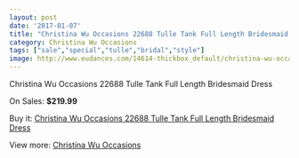 ```yaml
---
layout: post
date: '2017-01-07'
title: "Christina Wu Occasions 22688 Tulle Tank Full Length Bridesmaid Dress"
category: Christina Wu Occasions
tags: ["sale","special","tulle","bridal","style"]
image: http://www.eudances.com/14614-thickbox_default/christina-wu-occasions-22688-tulle-tank-full-length-bridesmaid-dress.jpg
---
```

Christina Wu Occasions 22688 Tulle Tank Full Length Bridesmaid Dress

On Sales: **$219.99**
<a href="https://www.eudances.com/en/christina-wu-occasions/4371-christina-wu-occasions-22688-tulle-tank-full-length-bridesmaid-dress.html"><amp-img layout="responsive" width="600" height="600" src="//www.eudances.com/14614-thickbox_default/christina-wu-occasions-22688-tulle-tank-full-length-bridesmaid-dress.jpg" alt="Christina Wu Occasions 22688 Tulle Tank Full Length Bridesmaid Dress 0" /></a>
<a href="https://www.eudances.com/en/christina-wu-occasions/4371-christina-wu-occasions-22688-tulle-tank-full-length-bridesmaid-dress.html"><amp-img layout="responsive" width="600" height="600" src="//www.eudances.com/14617-thickbox_default/christina-wu-occasions-22688-tulle-tank-full-length-bridesmaid-dress.jpg" alt="Christina Wu Occasions 22688 Tulle Tank Full Length Bridesmaid Dress 1" /></a>
<a href="https://www.eudances.com/en/christina-wu-occasions/4371-christina-wu-occasions-22688-tulle-tank-full-length-bridesmaid-dress.html"><amp-img layout="responsive" width="600" height="600" src="//www.eudances.com/14616-thickbox_default/christina-wu-occasions-22688-tulle-tank-full-length-bridesmaid-dress.jpg" alt="Christina Wu Occasions 22688 Tulle Tank Full Length Bridesmaid Dress 2" /></a>
<a href="https://www.eudances.com/en/christina-wu-occasions/4371-christina-wu-occasions-22688-tulle-tank-full-length-bridesmaid-dress.html"><amp-img layout="responsive" width="600" height="600" src="//www.eudances.com/14615-thickbox_default/christina-wu-occasions-22688-tulle-tank-full-length-bridesmaid-dress.jpg" alt="Christina Wu Occasions 22688 Tulle Tank Full Length Bridesmaid Dress 3" /></a>

Buy it: [Christina Wu Occasions 22688 Tulle Tank Full Length Bridesmaid Dress](https://www.eudances.com/en/christina-wu-occasions/4371-christina-wu-occasions-22688-tulle-tank-full-length-bridesmaid-dress.html "Christina Wu Occasions 22688 Tulle Tank Full Length Bridesmaid Dress")

View more: [Christina Wu Occasions](https://www.eudances.com/en/59-christina-wu-occasions "Christina Wu Occasions")